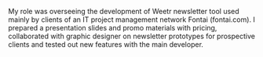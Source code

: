 My role was overseeing the development of Weetr newsletter tool used mainly by clients of an IT project management network Fontai (fontai.com). I prepared a presentation slides and promo materials with pricing, collaborated with graphic designer on newsletter prototypes for prospective clients and tested out new features with the main developer.